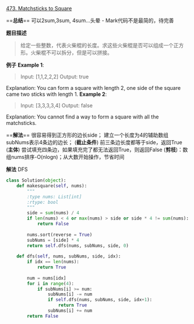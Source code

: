 [473. Matchsticks to Square](https://leetcode.com/problems/matchsticks-to-square/description/)

==**总结**==
可以2sum,3sum, 4sum...头晕 - Mark代码不是最简的，待完善

**题目描述**
> 给定一些整数，代表火柴棍的长度。求这些火柴棍是否可以组成一个正方形。火柴棍不可以拆分，但是可以拼接。

**例子**
**Example 1**:
> Input: [1,1,2,2,2]
Output: true

Explanation: You can form a square with length 2, one side of the square came two sticks with length 1.
**Example 2**:
> Input: [3,3,3,3,4]
Output: false

Explanation: You cannot find a way to form a square with all the matchsticks.

==**解法**==
很容易得到正方形的边长side；
建立一个长度为4的辅助数组subNums表示4条边的边长；
(**截止条件**) 前三条边长度都等于side，返回True
(**主体**) 尝试填充四条边，如果填充完了都无法返回True，则返回False
(**剪枝**)：数组nums排序-O(nlogn)；从大数开始操作，节省时间

**解法**
DFS
```python
class Solution(object):
    def makesquare(self, nums):
        """
        :type nums: List[int]
        :rtype: bool
        """   
        side = sum(nums) / 4
        if len(nums) < 4 or max(nums) > side or side * 4 != sum(nums):
            return False
        
        nums.sort(reverse = True)
        subNums = [side] * 4
        return self.dfs(nums, subNums, side, 0)
    
    def dfs(self, nums, subNums, side, idx):
        if idx == len(nums):
            return True
        
        num = nums[idx]
        for i in range(4):
            if subNums[i] >= num:
                subNums[i] -= num
                if self.dfs(nums, subNums, side, idx+1):
                    return True
                subNums[i] += num
        return False
```